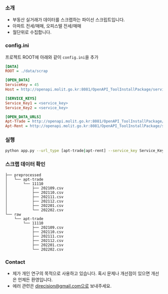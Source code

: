 ### 소개

* 부동산 실거래가 데이터를 스크랩하는 파이선 스크립트입니다.
* 아파트 전세/매매, 오피스텔 전세/매매
* 월단위로 수집합니다.

### config.ini

프로젝트 ROOT에 아래와 같이 `config.ini`을 추가

```ini
[DATA]
ROOT = ./data/scrap

[OPEN_DATA]
ServiceKey = 45
Host = http://openapi.molit.go.kr:8081/OpenAPI_ToolInstallPackage/service/rest/RTMSOBJSvc/

[SERVICE_KEYS]
Service_Key1 = <service_key>
Service_Key2 = <service_key>

[OPEN_DATA_URLS]
Apt-Trade = http://openapi.molit.go.kr:8081/OpenAPI_ToolInstallPackage/service/rest/RTMSOBJSvc/getRTMSDataSvcAptTrade
Apt-Rent = http://openapi.molit.go.kr:8081/OpenAPI_ToolInstallPackage/service/rest/RTMSOBJSvc/getRTMSDataSvcAptRent
```

### 실행

```sh
python app.py --url_type [apt-trade|apt-rent] --service_key Service_Key1
```

### 스크랩 데이터 확인

```
├── preprocessed
│   └── apt-trade
│       └── 11110
│           ├── 202109.csv
│           ├── 202110.csv
│           ├── 202111.csv
│           ├── 202112.csv
│           ├── 202201.csv
│           └── 202202.csv
└── raw
    └── apt-trade
        └── 11110
            ├── 202109.csv
            ├── 202110.csv
            ├── 202111.csv
            ├── 202112.csv
            ├── 202201.csv
            └── 202202.csv
```

### Contact

* 제가 개인 연구의 목적으로 사용하고 있습니다. 혹시 문제나 개선점이 있으면 개선은 언제든 환영입니다.
* 에러 관련은 direcision@gmail.com으로 보내주세요.
